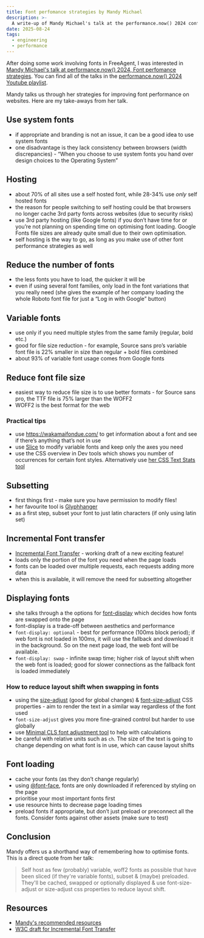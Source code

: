 ```yaml
---
title: Font perfomance strategies by Mandy Michael
description: >-
  A write-up of Mandy Michael's talk at the performance.now() 2024 conference
date: 2025-08-24
tags:
  - engineering
  - performance
---
```

After doing some work involving fonts in FreeAgent, I was interested in [Mandy Michael's talk at performance.now() 2024, Font perfomance strategies](https://www.youtube.com/watch?v=P4378iO4oBI). You can find all of the talks in the [performance.now() 2024 Youtube playlist](https://www.youtube.com/watch?v=5Y9niBfDcVk&list=PLjnstNlepBvOxZeta4-yAFDllxfW-A5EC).

Mandy talks us through her strategies for improving font performance on websites. Here are my take-aways from her talk.

## Use system fonts

- if appropriate and branding is not an issue, it can be a good idea to use system fonts
- one disadvantage is they lack consistency between browsers (width discrepancies) - “When you choose to use system fonts you hand over design choices to the Operating System”

## Hosting

- about 70% of all sites use a self hosted font, while 28-34% use *only* self hosted fonts
- the reason for people switching to self hosting could be that browsers no longer cache 3rd party fonts across websites (due to security risks)
- use 3rd party hosting (like Google fonts) if you don’t have time for or you’re not planning on spending time on optimising font loading. Google Fonts file sizes are already quite small due to their own optimisation.
- self hosting is the way to go, as long as you make use of other font performance strategies as well

## Reduce the number of fonts

- the less fonts you have to load, the quicker it will be
- even if using several font families, only load in the font variations that you really need (she gives the example of her company loading the whole Roboto font file for just a “Log in with Google” button)

## Variable fonts

- use only if you need multiple styles from the same family (regular, bold etc.)
- good for file size reduction - for example, Source sans pro’s variable font file is 22% smaller in size than regular + bold files combined
- about 93% of variable font usage comes from Google fonts

## Reduce font file size

- easiest way to reduce file size is to use better formats - for Source sans pro, the TTF file is 75% larger than the WOFF2
- WOFF2 is the best format for the web

### Practical tips

- use https://wakamaifondue.com/ to get information about a font and see if there’s anything that’s not in use
- use [Slice](https://github.com/source-foundry/Slice) to modify variable fonts and keep only the axes you need
- use the CSS overview in Dev tools which shows you number of occurrences for certain font styles. Alternatively use [her CSS Text Stats tool](https://textlab.dev/tools/css-text-stats)

## Subsetting

- first things first - make sure you have permission to modify files!
- her favourite tool is [Glyphhanger](https://github.com/zachleat/glyphhanger)
- as a first step, subset your font to just latin characters (if only using latin set)

## Incremental Font transfer

- [Incremental Font Transfer](https://www.w3.org/TR/IFT/) - working draft of a new exciting feature!
- loads only the portion of the font you need when the page loads
- fonts can be loaded over multiple requests, each requests adding more data
- when this is available, it will remove the need for subsetting altogether

## Displaying fonts

- she talks through a the options for [font-display](https://developer.mozilla.org/en-US/docs/Web/CSS/@font-face/font-display) which decides how fonts are swapped onto the page
- font-display is a trade-off between aesthetics and performance
- `font-display: optional` - best for performance (100ms block period); if web font is not loaded in 100ms, it will use the fallback and download it in the background. So on the next page load, the web font will be available.
- `font-display: swap` - infinite swap time; higher risk of layout shift when the web font is loaded; good for slower connections as the fallback font is loaded immediately

### How to reduce layout shift when swapping in fonts

- using the [size-adjust](https://developer.mozilla.org/en-US/docs/Web/CSS/@font-face/size-adjust) (good for global changes) & [font-size-adjust](https://developer.mozilla.org/en-US/docs/Web/CSS/font-size-adjust) CSS properties - aim to render the text in a similar way regardless of the font used
- `font-size-adjust` gives you more fine-grained control but harder to use globally
- use [Minimal CLS font adjustment tool](https://www.industrialempathy.com/perfect-ish-font-fallback/?font=Montserrat) to help with calculations
- be careful with relative units such as `ch`. The size of the text is going to change depending on what font is in use, which can cause layout shifts

## Font loading

- cache your fonts (as they don’t change regularly)
- using [@font-face](https://developer.mozilla.org/en-US/docs/Web/CSS/@font-face), fonts are only downloaded if referenced by styling on the page
- prioritise your most important fonts first
- use resource hints to decrease page loading times
- preload fonts if appropriate, but don’t just preload or preconnect all the fonts. Consider fonts against other assets (make sure to test)

## Conclusion

Mandy offers us a shorthand way of remembering how to optimise fonts. This is a direct quote from her talk:

> Self host as few (probably) variable, woff2 fonts as possible that have been sliced (if they're variable fonts), subset & (maybe) preloaded. They'll be cached, swapped or optionally displayed & use font-size-adjust or size-adjust css properties to reduce layout shift.

## Resources

- [Mandy's recommended resources](https://github.com/mandymichael/font-performance-resources/blob/main/README.md)
- [W3C draft for Incremental Font Transfer](https://www.w3.org/TR/IFT/)
